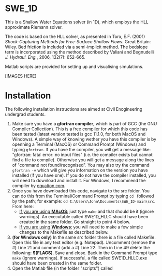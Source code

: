 # SWE_1D
This is a Shallow Water Equations solver (in 1D), which employs the HLL approximate Riemann solver.

The code is based on the HLL solver, as presented in Toro, E.F. (2001) <em>Shock-Capturing Methods for Free-Surface Shallow Flows</em>. Great Britain: Wiley. Bed friction is included via a semi-implicit method. The bedslope term is incorporated using the method described by Valiani and Begnudelli <em>J. Hydraul. Eng.</em>, 2006, 132(7): 652-665. 

Matlab scripts are provided for setting up and visualising simulations.

[IMAGES HERE]

# Installation

The following installation instructions are aimed at Civil Encgineering undergrad students.

1. Make sure you have a <b>gfortran compiler</b>, which is part of GCC (the GNU Compiler Collection). This is a free compiler for which this code has been tested (latest version tested is gcc 11.1.0, for both MacOS and Windows). A simple way of knowing wether you have this compiler is by openning a Terminal (MacOS) or Command Prompt (Windows) and typing `gfortran`. If you have the compiler, you will get a message like: "gfortran: fatal error: no input files" (i.e. the compiler exists but cannot find a file to compile). Otherwise you will get a message along the lines of "command not found/recognised". You may also try the command `gfortran -v` which will give you information on the version you have installed (if you have one). If you do not have the compiler installed, you will need to download and install it. For Windows, I recommend the compiler by [equation.com](http://www.equation.com/servlet/equation.cmd?fa=fortran).
2. Once you have downloaded this code, navigate to the src folder. You can do this from the Terminal/Command Prompt by typing `cd ` followed by the path; for example: `cd C:\Users\John\Documents\SWE_1D-main\src`. From here:
    - <u>If you are using <b>MAcOS</b>:</u> just type `make` and that should be it (ignore warnings). An executable called SWE1D_HLLC should have been created in the same folder. Go straight to point 4 below.
    - <u>If you are using <b>Windows</b>:</u> you will need to make a few simple changes to the Makefile as described below.
3. <b>(for Windows only)</b> In the same src folder there is a file called Makefile. Open this file in any text editor (e.g. Notepad). Uncomment (remove the #) Line 21 and comment (add a #) Line 22. Then in Line 49 delete the following: <b>$(FLAGS)</b>. Save and close. Back in the Command Prompt type `make` (ignore warnings). If successful, a file called SWE1D_HLLC.exe should have been created in the same folder.
4. Open the Matlab file (in the folder "scripts") called 
